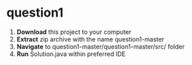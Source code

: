 # question1

1. **Download** this project to your computer
2. **Extract** zip archive with the name question1-master
3. **Navigate** to question1-master/question1-master/src/ folder
4. **Run** Solution.java within preferred IDE
